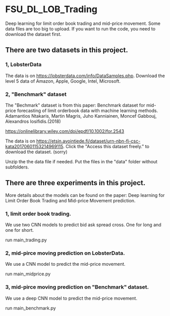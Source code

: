 # FSU_DL_LOB_Trading

Deep learning for limit order book trading and mid-price movement. Some data files are too big to upload. If you want to run the code, you need to download the dataset first.

## There are two datasets in this project.

### 1, LobsterData

The data is on https://lobsterdata.com/info/DataSamples.php. Download the level 5 data of Amazon, Apple, Google, Intel, Microsoft.

### 2, "Benchmark" dataset

The "Bechmark" dataset is from this paper: Benchmark dataset for mid-price forecasting of limit orderbook data with machine learning methods. Adamantios Ntakaris, Martin Magris, Juho Kanniainen, Moncef Gabbouj, Alexandros Iosifidis.(2018)

https://onlinelibrary.wiley.com/doi/epdf/10.1002/for.2543
 
The data is on https://etsin.avointiede.fi/dataset/urn-nbn-fi-csc-kata20170601153214969115. Click the "Access this dataset freely." to download the dataset. (sorry)

Unzip the the data file if needed. Put the files in the "data" folder without subfolders.


## There are three experiments in this project.

More details about the models can be found on the paper: Deep learning for Limit Order Book Trading and Mid-price Movement prediction.

### 1, limit order book trading. 

We use two CNN models to predict bid ask spread cross. One for long and one for short. 

run main_trading.py

### 2, mid-pirce moving prediction on LobsterData.

We use a CNN model to predict the mid-price movement. 

run main_midprice.py

### 3, mid-pirce moving prediction on "Benchmark" dataset.

We use a deep CNN model to predict the mid-price movement. 

run main_benchmark.py
